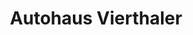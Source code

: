 ---
title: "Autohaus Vierthaler"
url: /sankt-johann-im-pongau/autohaus-vierthaler/
shop: Autohaus
---